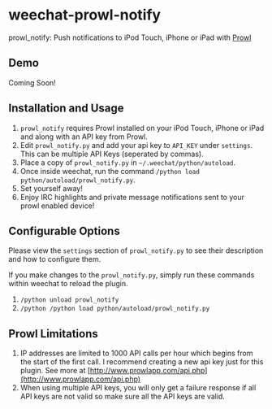 weechat-prowl-notify
====================

prowl_notify: Push notifications to iPod Touch, iPhone or iPad with [Prowl](http://prowlapp.com)

## Demo
Coming Soon!

## Installation and Usage
1. `prowl_notify` requires Prowl installed on your iPod Touch, iPhone or iPad and along with an API key from Prowl.
2. Edit `prowl_notify.py` and add your api key to `API_KEY` under `settings`. This can be multiple API Keys (seperated by commas).
3. Place a copy of `prowl_notify.py` in `~/.weechat/python/autoload`.
4. Once inside weechat, run the command `/python load python/autoload/prowl_notify.py`.
5. Set yourself away!
6. Enjoy IRC highlights and private message notifications sent to your prowl enabled device!

## Configurable Options
Please view the `settings` section of `prowl_notify.py` to see their description and how to configure them.

If you make changes to the `prowl_notify.py`, simply run these commands within weechat to reload the plugin.

1. `/python unload prowl_notify`
2. `/python /python load python/autoload/prowl_notify.py`

## Prowl Limitations
1. IP addresses are limited to 1000 API calls per hour which begins from the start of the first call. I recommend creating a new api key just for this plugin. See more at [http://www.prowlapp.com/api.php](http://www.prowlapp.com/api.php)
2. When using multiple API keys, you will only get a failure response if all API keys are not valid so make sure all the API keys are valid.
